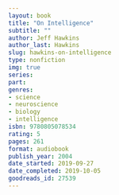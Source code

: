 ```yaml
---
layout: book
title: "On Intelligence"
subtitle: ""
author: Jeff Hawkins
author_last: Hawkins
slug: hawkins-on-intelligence
type: nonfiction
img: true
series: 
part: 
genres:
- science
- neuroscience
- biology
- intelligence
isbn: 9780805078534
rating: 5
pages: 261
format: audiobook
publish_year: 2004
date_started: 2019-09-27
date_completed: 2019-10-05
goodreads_id: 27539
---
```

